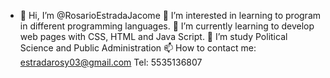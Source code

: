 - 👋 Hi, I’m @RosarioEstradaJacome
👀 I’m interested in learning to program in different programming languages.
🌱 I’m currently learning to develop web pages with CSS, HTML and Java Script.
💞️ I’m study Political Science and Public Administration
📫 How to contact me: estradarosy03@gmail.com Tel: 5535136807

<!---
RosarioEstradaJacome/RosarioEstradaJacome is a ✨ special ✨ repository because its `README.md` (this file) appears on your GitHub profile.
You can click the Preview link to take a look at your changes.
--->

